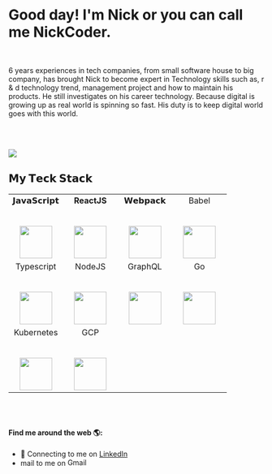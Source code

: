# Good day! I'm Nick or you can call me NickCoder.

<br />

6 years experiences in tech companies, from small software house to big company, has brought Nick to become expert in Technology skills such as, r & d technology trend, management project and how to maintain his products. He still investigates on his career technology. Because digital is growing up as real world is spinning so fast. His duty is to keep digital world goes with this world.

<br /><br />

![](https://imgur.com/EZMQNly.png)

## 𝗠𝘆 𝗧𝗲𝗰𝗸 𝗦𝘁𝗮𝗰𝗸

<table>
  <tbody>
    <tr valign="top">
      <td width="25%" align="center">
        <span>𝗝𝗮𝘃𝗮𝗦𝗰𝗿𝗶𝗽𝘁</span><br><br><br>
        <img height="64px" src="https://cdn.svgporn.com/logos/javascript.svg">
      </td>
      <td width="25%" align="center">
        <span><b><center>ReactJS</center></b></span><br><br>
        <img height=64px src="https://img.icons8.com/ultraviolet/2x/react.png"> 
      </td>
      <td width="25%" align="center">
        <span>𝗪𝗲𝗯𝗽𝗮𝗰𝗸</span><br><br><br>
        <img height="64px" src="https://cdn.svgporn.com/logos/webpack.svg">
      </td>
      <td width="25%" align="center">
        <span>Babel</span><br><br><br>
        <img height="64px" src="https://upload.wikimedia.org/wikipedia/commons/0/02/Babel_Logo.svg">
      </td>
    </tr>
    <tr valign="top">
      <td width="25%" align="center">
        <span>Typescript</span><br><br><br>
        <img height="64px" src="https://upgradetoangular.com/wp-content/uploads/2018/08/ts.png">
      </td>
      <td width="25%" align="center">
        <span>NodeJS</span><br><br><br>
        <img height="64px" src="https://img.icons8.com/color/2x/nodejs.png">
      </td>
      <td width="25%" align="center">
        <span>GraphQL</span><br><br><br>
        <img height="64px" src="https://miro.medium.com/max/900/1*3HCDpghDI0e_Xc_zGwkayQ.png">
      </td>
      <td width="25%" align="center">
        <span>Go</span><br><br><br>
        <img height="64px" src="https://miro.medium.com/max/607/1*ERojGMB35dNDZJtgdC-iFw.png">
      </td>
    </tr>
    <tr valign="top">
      <td width="25%" align="center">
        <span>Kubernetes</span><br><br><br>
        <img height="64px" src="https://miro.medium.com/max/700/0*86fjpCFnG3ZFj5sX">
      </td>
      <td width="25%" align="center">
        <span>GCP</span><br><br><br>
        <img height="64px" src="https://miro.medium.com/max/700/1*urMF0EgCJ7YbtK090Rdikw.png">
      </td>
      <td width="25%" align="center"></td>
      <td width="25%" align="center"></td>
    </tr>
  </tbody>
</table>

<br /><br />

#### Find me around the web 🌎:
- 💼 Connecting to me on <a href="https://www.linkedin.com/in/chaiwat-tungtongsoontorn-987974b8/">LinkedIn</a>
- mail to me on <a href="mailto:nickt.tnick@gmail.com"><img alt="Gmail" src="https://raw.githubusercontent.com/Thomas-George-T/Thomas-George-T/master/assets/google-gmail.svg" title="Email" width="80" height="15" /></a>
